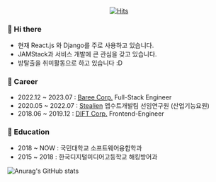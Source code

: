 <div align=center>

[![Hits](https://hits.seeyoufarm.com/api/count/incr/badge.svg?url=https%3A%2F%2Fgithub.com%2Fsirldev&count_bg=%2379C83D&title_bg=%23555555&icon=&icon_color=%23E7E7E7&title=hits&edge_flat=false)](https://hits.seeyoufarm.com)

</div>

### 👋 Hi there
- 현재 React.js 와 Django를 주로 사용하고 있습니다. 
- JAMStack과 서비스 개발에 큰 관심을 갖고 있습니다.
- 방탈출을 취미활동으로 하고 있습니다 :D

### 🔭 Career
- 2022.12 ~ 2023.07 : [Baree Corp.](https://www.reitwagen.co.kr) Full-Stack Engineer
- 2020.05 ~ 2022.07 : [Stealien](https://stealien.com) 앱수트개발팀 선임연구원 (산업기능요원)
- 2018.06 ~ 2019.12 : [DIFT Corp.](https://www.demptyspace.com/) Frontend-Engineer

### 🏫 Education
- 2018 ~ NOW : 국민대학교 소프트웨어융합학과
- 2015 ~ 2018 : 한국디지털미디어고등학교 해킹방어과

![Anurag's GitHub stats](https://github-readme-stats.vercel.app/api?username=sirldev&show_icons=true&theme=dracula)
<!--
**JunHyeokHa/JunHyeokHa** is a ✨ _special_ ✨ repository because its `README.md` (this file) appears on your GitHub profile.

Here are some ideas to get you started:

- 🔭 I’m currently working on ...
- 🌱 I’m currently learning ...
- 👯 I’m looking to collaborate on ...
- 🤔 I’m looking for help with ...
- 💬 Ask me about ...
- 📫 How to reach me: ...
- 😄 Pronouns: ...
- ⚡ Fun fact: ...
-->
